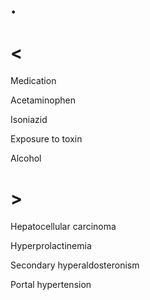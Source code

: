 # .

# <

Medication

Acetaminophen

Isoniazid

Exposure to toxin

Alcohol

# >

Hepatocellular carcinoma

Hyperprolactinemia

Secondary hyperaldosteronism

Portal hypertension

